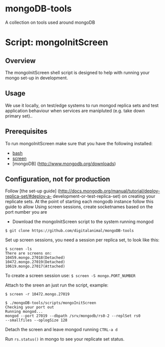 mongoDB-tools
=============

A collection on tools used around mongoDB 

Script: mongoInitScreen
=============

## Overview

The mongoInitScreen shell script is designed to help with running your
mongo set-up in development. 

## Usage

We use it locally, on test/edge systems to run mongod replica sets
and test application behaviour when services are manipluted (e.g. take
down primary set)..

## Prerequisites

To run mongoInitScreen make sure that you have the following installed:

* [bash](http://www.gnu.org/software/bash/)
* [screen](http://www.gnu.org/software/screen/manual/screen.html)
* [mongoDB] (http://www.mongodb.org/downloads)

## Configuration, not for production

Follow [the set-up
guide] (http://docs.mongodb.org/manual/tutorial/deploy-replica-set/#deploy-a-
development-or-test-replica-set) on creating your replicate sets. At the
point of starting each mongodb instance follow this guide to allow 
Using screen sessions, create socketnames based on the port number you
are 

* Download the mongoInitScreen script to the system running mongod

``` 
$ git clone https://github.com/digitalanimal/mongoDB-tools

```

Set up screen sessions, you need a session per replica set, to look like
this:

```
$ screen -ls
There are screens on:
10459.mongo.27018(Detached)
10472.mongo.27019(Detached)
10619.mongo.27017(Attached)
```
To create a screen session use: ```$ screen -S mongo.PORT_NUMBER```

Attach to the sreen an just run the script, example:

```
$ screen -r 10472.mongo.27019

$ ./mongoDB-tools/scripts/mongoInitScreen
Checking your port out
Running mongod...
mongod --port 27019 --dbpath /srv/mongodb/rs0-2 --replSet rs0
--smallfiles --oplogSize 128

```

Detach the screen and leave mongod running ``` CTRL-a d ```

Run ``` rs.status() ``` in mongo to see your replicate set status.

